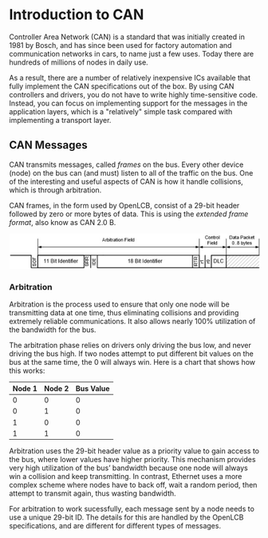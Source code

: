 # Introduction to CAN

Controller Area Network (CAN) is a standard that was initially created in 1981 by Bosch, and has since been used for factory automation and communication networks in cars, to name just a few uses. Today there are hundreds of millions of nodes in daily use. 

As a result, there are a number of relatively inexpensive ICs available that fully implement the CAN specifications out of the box. By using CAN controllers and drivers, you do not have to write highly time-sensitive code. Instead, you can focus on implementing support for the messages in the application layers, which is a "relatively" simple task compared with implementing a transport layer.

## CAN Messages

CAN transmits messages, called _frames_ on the bus. Every other device (node) on the bus can (and must) listen to all of the traffic on the bus. One of the interesting and useful aspects of CAN is how it handle collisions, which is through arbitration.

CAN frames, in the form used by OpenLCB, consist of a 29-bit header followed by zero or more bytes of data. This is using the _extended frame format_, also know as CAN 2.0 B.

![CAN Format](images/can_bits.jpg)

### Arbitration

Arbitration is the process used to ensure that only one node will be transmitting data at one time, thus eliminating collisions and providing extremely reliable communications. It also allows nearly 100% utilization of the bandwidth for the bus.

The arbitration phase relies on drivers only driving the bus low, and never driving the bus high. If two nodes attempt to put different bit values on the bus at the same time, the 0 will always win. Here is a chart that shows how this works:

| Node 1    | Node 2    | Bus Value
| ------    | ------    | ---------
| 0         | 0         | 0
| 0         | 1         | 0
| 1         | 0         | 0
| 1         | 1         | 0

Arbitration uses the 29-bit header value as a priority value to gain access to the bus, where lower values have higher priority. This mechanism provides very high utilization of the bus’ bandwidth because one node will always win a collision and keep transmitting. In contrast, Ethernet uses a more complex scheme where nodes have to back off, wait a random period, then attempt to transmit again, thus wasting bandwidth.

For arbitration to work sucessfully, each message sent by a node needs to use a unique 29-bit ID. The details for this are handled by the OpenLCB specifications, and are different for different types of messages.